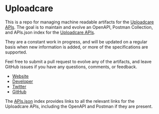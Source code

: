 # UploadcareThis is a repo for managing machine readable artifacts for the [Uploadcare APIs](https://uploadcare.com/). The goal is to maintain and evolve an OpenAPI, Postman Collection, and APIs.json index for the [Uploadcare APIs](https://uploadcare.com/).They are a constant work in progress, and will be updated on a regular basis when new information is added, or more of the specifications are supported.Feel free to submit a pull request to evolve any of the artifacts, and leave GitHub issues if you have any questions, comments, or feedback.- [Website](https://uploadcare.com/)- [Developer](https://uploadcare.com/)- [Twitter](https://twitter.com/uploadcare)- [GitHub](https://github.com/uploadcare)The [APIs.json](https://github.com/api-evangelist/uploadcare/blob/master/apis.json) index provides links to all the relevant links for the Uploadcare APIs, including the OpenAPI and Postman if they are present.